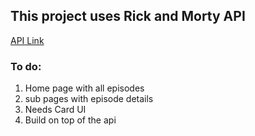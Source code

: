 ## This project uses Rick and Morty API

[API Link](https://rickandmortyapi.com/)

### To do:

1. Home page with all episodes
1. sub pages with episode details
1. Needs Card UI
1. Build on top of the api